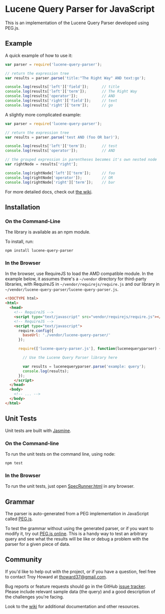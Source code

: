 # Lucene Query Parser for JavaScript

This is an implementation of the Lucene Query Parser developed using PEG.js.

## Example

A quick example of how to use it:

```javascript
var parser = require('lucene-query-parser');

// return the expression tree
var results = parser.parse('title:"The Right Way" AND text:go');

console.log(results['left']['field']);      // title
console.log(results['left']['term']);       // The Right Way
console.log(results['operator']);           // AND
console.log(results['right']['field']);     // text
console.log(results['right']['term']);      // go
```

A slightly more complicated example:

```javascript
var parser = require('lucene-query-parser');

// return the expression tree
var results = parser.parse('test AND (foo OR bar)');

console.log(results['left']['term']);       // test
console.log(results['operator']);           // AND

// the grouped expression in parentheses becomes it's own nested node
var rightNode = results['right'];

console.log(rightNode['left']['term']);     // foo
console.log(rightNode['operator']);         // OR
console.log(rightNode['right']['term']);    // bar
```

For more detailed docs, check out [the wiki](https://github.com/thoward/lucene-query-parser.js/wiki).

## Installation

### On the Command-Line

The library is available as an npm module.

To install, run:

```
npm install lucene-query-parser
```

### In the Browser

In the browser, use RequireJS to load the AMD compatible module. In the example below, it assumes there's a `~/vendor` directory for third-party libraries, with RequireJS in `~/vendor/requirejs/require.js` and our library in `~/vendor/lucene-query-parser/lucene-query-parser.js`.

```html
<!DOCTYPE html>
<html>
  <head>
    <!-- RequireJS -->
    <script type="text/javascript" src="vendor/requirejs/require.js"></script>
    <!-- RequireJS -->
    <script type="text/javascript">
      require.config({
        baseUrl: './vendor/lucene-query-parser/'
      });

      require(['lucene-query-parser.js'], function(lucenequeryparser) {

        // Use the Lucene Query Parser library here

        var results = lucenequeryparser.parse('example: query');
        console.log(results);
      });
    </script>
  </head>
  <body>
    <!-- ... -->
  </body>
</html>
```

## Unit Tests

Unit tests are built with [Jasmine](http://pivotal.github.com/jasmine/).

### On the Command-line

To run the unit tests on the command line, using node:

```
npm test
```

### In the Browser

To run the unit tests, just open [SpecRunner.html](https://rawgithub.com/thoward/lucene-query-parser.js/master/spec/SpecRunner.html) in any browser.


## Grammar

The parser is auto-generated from a PEG implementation in JavaScript called [PEG.js](http://pegjs.majda.cz/).

To test the grammar without using the generated parser, or if you want to modify it, try out [PEG.js online](http://pegjs.majda.cz/online>). This is a handy way to test an arbitrary query and see what the results will be like or debug a problem with the parser for a given piece of data.


## Community

If you'd like to help out with the project, or if you have a question, feel free to contact Troy Howard at thoward37@gmail.com.

Bug reports or feature requests should go in the GitHub [issue tracker](https://github.com/thoward/lucene-query-parser.js/issues). Please include relevant sample data (the query) and a good description of the challenges you're facing.

Look to the [wiki](https://github.com/thoward/lucene-query-parser.js/wiki) for additional documentation and other resources.